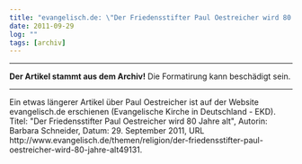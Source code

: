 ```yaml
---
title: "evangelisch.de: \"Der Friedensstifter Paul Oestreicher wird 80 Jahre alt\""
date: 2011-09-29
log: ""
tags: [archiv]
---
```

<hr><b>Der Artikel stammt aus dem Archiv!</b> Die Formatirung kann beschädigt sein.<hr>
<p>Ein etwas längerer Artikel über Paul Oestreicher ist  auf der Website evangelisch.de erschienen (Evangelische Kirche in Deutschland - EKD). Titel: "Der Friedensstifter Paul Oestreicher wird 80 Jahre alt", Autorin: Barbara Schneider, Datum: 29. September 2011, URL http://www.evangelisch.de/themen/religion/der-friedensstifter-paul-oestreicher-wird-80-jahre-alt49131.</p>

